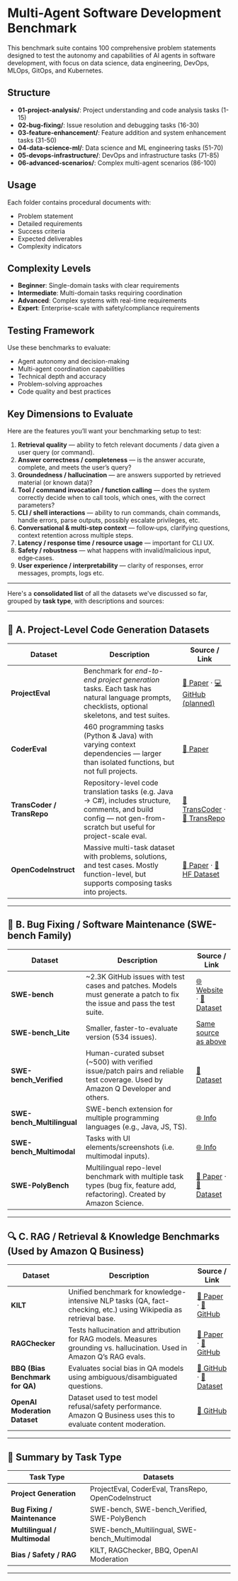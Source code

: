 # Multi-Agent Software Development Benchmark

This benchmark suite contains 100 comprehensive problem statements designed to test the autonomy and capabilities of AI agents in software development, with focus on data science, data engineering, DevOps, MLOps, GitOps, and Kubernetes.

## Structure

- **01-project-analysis/**: Project understanding and code analysis tasks (1-15)
- **02-bug-fixing/**: Issue resolution and debugging tasks (16-30)  
- **03-feature-enhancement/**: Feature addition and system enhancement tasks (31-50)
- **04-data-science-ml/**: Data science and ML engineering tasks (51-70)
- **05-devops-infrastructure/**: DevOps and infrastructure tasks (71-85)
- **06-advanced-scenarios/**: Complex multi-agent scenarios (86-100)

## Usage

Each folder contains procedural documents with:
- Problem statement
- Detailed requirements
- Success criteria
- Expected deliverables
- Complexity indicators

## Complexity Levels

- **Beginner**: Single-domain tasks with clear requirements
- **Intermediate**: Multi-domain tasks requiring coordination
- **Advanced**: Complex systems with real-time requirements
- **Expert**: Enterprise-scale with safety/compliance requirements

## Testing Framework

Use these benchmarks to evaluate:
- Agent autonomy and decision-making
- Multi-agent coordination capabilities
- Technical depth and accuracy
- Problem-solving approaches
- Code quality and best practices



## Key Dimensions to Evaluate

Here are the features you’ll want your benchmarking setup to test:

1. **Retrieval quality** — ability to fetch relevant documents / data given a user query (or command).
2. **Answer correctness / completeness** — is the answer accurate, complete, and meets the user’s query?
3. **Groundedness / hallucination** — are answers supported by retrieved material (or known data)?
4. **Tool / command invocation / function calling** — does the system correctly decide when to call tools, which ones, with the correct parameters?
5. **CLI / shell interactions** — ability to run commands, chain commands, handle errors, parse outputs, possibly escalate privileges, etc.
6. **Conversational & multi‑step context** — follow‑ups, clarifying questions, context retention across multiple steps.
7. **Latency / response time / resource usage** — important for CLI UX.
8. **Safety / robustness** — what happens with invalid/malicious input, edge‑cases.
9. **User experience / interpretability** — clarity of responses, error messages, prompts, logs etc.

---
Here's a **consolidated list** of all the datasets we've discussed so far, grouped by **task type**, with descriptions and sources:

---

## 🧠 A. **Project-Level Code Generation Datasets**

| Dataset                    | Description                                                                                                                                                        | Source / Link                                                                                                            |
| -------------------------- | ------------------------------------------------------------------------------------------------------------------------------------------------------------------ | ------------------------------------------------------------------------------------------------------------------------ |
| **ProjectEval**            | Benchmark for *end-to-end project generation* tasks. Each task has natural language prompts, checklists, optional skeletons, and test suites.                      | [📄 Paper](https://arxiv.org/abs/2503.07010) · [💻 GitHub (planned)](https://projecteval.github.io)                      |
| **CoderEval**              | 460 programming tasks (Python & Java) with varying context dependencies — larger than isolated functions, but not full projects.                                   | [📄 Paper](https://arxiv.org/abs/2302.00288)                                                                             |
| **TransCoder / TransRepo** | Repository-level code translation tasks (e.g. Java → C#), includes structure, comments, and build config — not gen-from-scratch but useful for project-scale eval. | [📄 TransCoder](https://arxiv.org/abs/2006.03511) · [📄 TransRepo](https://arxiv.org/abs/2501.16050)                     |
| **OpenCodeInstruct**       | Massive multi-task dataset with problems, solutions, and test cases. Mostly function-level, but supports composing tasks into projects.                            | [📄 Paper](https://arxiv.org/abs/2504.04030) · [🤗 HF Dataset](https://huggingface.co/datasets/Intel/open-code-instruct) |

---

## 🧪 B. **Bug Fixing / Software Maintenance (SWE-bench Family)**

| Dataset                    | Description                                                                                                                    | Source / Link                                                                                                             |
| -------------------------- | ------------------------------------------------------------------------------------------------------------------------------ | ------------------------------------------------------------------------------------------------------------------------- |
| **SWE-bench**              | ~2.3K GitHub issues with test cases and patches. Models must generate a patch to fix the issue and pass the test suite.        | [🌐 Website](https://www.swebench.com) · [🤗 Dataset](https://huggingface.co/datasets/princeton-nlp/SWE-bench)            |
| **SWE-bench_Lite**         | Smaller, faster-to-evaluate version (534 issues).                                                                              | [Same source as above](https://www.swebench.com/SWE-bench/guides/datasets/)                                               |
| **SWE-bench_Verified**     | Human-curated subset (~500) with verified issue/patch pairs and reliable test coverage. Used by Amazon Q Developer and others. | [🤗 Dataset](https://huggingface.co/datasets/princeton-nlp/SWE-bench_Verified)                                            |
| **SWE-bench_Multilingual** | SWE-bench extension for multiple programming languages (e.g., Java, JS, TS).                                                   | [🌐 Info](https://www.swebench.com/multilingual)                                                                          |
| **SWE-bench_Multimodal**   | Tasks with UI elements/screenshots (i.e. multimodal inputs).                                                                   | [🌐 Info](https://www.swebench.com/SWE-bench/guides/datasets/)                                                            |
| **SWE-PolyBench**          | Multilingual repo-level benchmark with multiple task types (bug fix, feature add, refactoring). Created by Amazon Science.     | [📄 Paper](https://arxiv.org/abs/2504.08703) · [🤗 Dataset](https://huggingface.co/datasets/amazon-science/swe-polybench) |

---

## 🔍 C. **RAG / Retrieval & Knowledge Benchmarks (Used by Amazon Q Business)**

| Dataset                         | Description                                                                                                             | Source / Link                                                                                           |
| ------------------------------- | ----------------------------------------------------------------------------------------------------------------------- | ------------------------------------------------------------------------------------------------------- |
| **KILT**                        | Unified benchmark for knowledge-intensive NLP tasks (QA, fact-checking, etc.) using Wikipedia as retrieval base.        | [📄 Paper](https://arxiv.org/abs/2009.02252) · [📁 GitHub](https://github.com/facebookresearch/KILT)    |
| **RAGChecker**                  | Tests hallucination and attribution for RAG models. Measures grounding vs. hallucination. Used in Amazon Q’s RAG evals. | [📄 Paper](https://arxiv.org/abs/2310.03659) · [📁 GitHub](https://github.com/sileod/rag-checker)       |
| **BBQ (Bias Benchmark for QA)** | Evaluates social bias in QA models using ambiguous/disambiguated questions.                                             | [📁 GitHub](https://github.com/nyu-mll/BBQ) · [🤗 Dataset](https://huggingface.co/datasets/nyu-mll/BBQ) |
| **OpenAI Moderation Dataset**   | Dataset used to test model refusal/safety performance. Amazon Q Business uses this to evaluate content moderation.      | [📁 GitHub](https://github.com/openai/openai-content-moderation)                                        |

---

## 📌 Summary by Task Type

| Task Type                     | Datasets                                            |
| ----------------------------- | --------------------------------------------------- |
| **Project Generation**        | ProjectEval, CoderEval, TransRepo, OpenCodeInstruct |
| **Bug Fixing / Maintenance**  | SWE-bench, SWE-bench_Verified, SWE-PolyBench        |
| **Multilingual / Multimodal** | SWE-bench_Multilingual, SWE-bench_Multimodal        |
| **Bias / Safety / RAG**       | KILT, RAGChecker, BBQ, OpenAI Moderation            |

---

